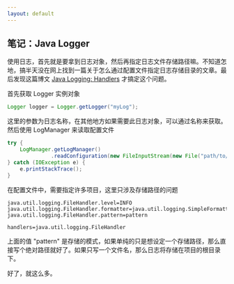 ```yaml
---
layout: default
---
```


## 笔记：Java Logger

使用日志，首先就是要拿到日志对象，然后再指定日志文件存储路径嘛。不知道怎地，搞半天没在网上找到一篇关于怎么通过配置文件指定日志存储目录的文章。最后发现这篇博文 [Java Logging: Handlers](http://tutorials.jenkov.com/java-logging/handlers.html) 才搞定这个问题。

首先获取 Logger 实例对象

```java
Logger logger = Logger.getLogger("myLog");
```

这里的参数为日志名称，在其他地方如果需要此日志对象，可以通过名称来获取。然后使用 LogManager 来读取配置文件

```java
try {
    LogManager.getLogManager()
              .readConfiguration(new FileInputStream(new File("path/to/logger.properties")));
} catch (IOException e) {
    e.printStackTrace();
}
```

在配置文件中，需要指定许多项目，这里只涉及存储路径的问题

```
java.util.logging.FileHandler.level=INFO
java.util.logging.FileHandler.formatter=java.util.logging.SimpleFormatter
java.util.logging.FileHandler.pattern=pattern

handlers=java.util.logging.FileHandler
```

上面的值 "pattern" 是存储的模式，如果单纯的只是想设定一个存储路径，那么直接写个绝对路径就好了。如果只写一个文件名，那么日志将存储在项目的根目录下。

好了，就这么多。










